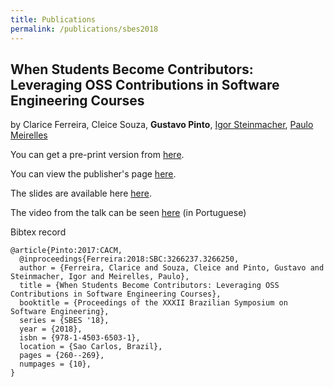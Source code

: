 ```yaml
---
title: Publications
permalink: /publications/sbes2018
---
```


## When Students Become Contributors: Leveraging OSS Contributions in Software Engineering Courses ####

by Clarice Ferreira, Cleice Souza, **Gustavo Pinto**, [Igor Steinmacher](http://igor.pro.br/), [Paulo Meirelles](https://scholar.google.com.br/citations?user=zvU_PlcAAAAJ&hl=en)

You can get a pre-print version from [here](http://gustavopinto.github.io/lost+found/sbes2018-edu.pdf).

You can view the publisher's page [here](https://dl.acm.org/citation.cfm?id=3266250).

The slides are available here [here](https://speakerdeck.com/gustavopinto/when-students-become-contributors-leveraging-oss-contributions-in-software-engineering-courses).

The video from the talk can be seen [here](https://youtu.be/Ii-x5BawlSg) (in Portuguese)


Bibtex record
```
@article{Pinto:2017:CACM,
  @inproceedings{Ferreira:2018:SBC:3266237.3266250,
  author = {Ferreira, Clarice and Souza, Cleice and Pinto, Gustavo and Steinmacher, Igor and Meirelles, Paulo},
  title = {When Students Become Contributors: Leveraging OSS Contributions in Software Engineering Courses},
  booktitle = {Proceedings of the XXXII Brazilian Symposium on Software Engineering},
  series = {SBES '18},
  year = {2018},
  isbn = {978-1-4503-6503-1},
  location = {Sao Carlos, Brazil},
  pages = {260--269},
  numpages = {10},
}
```
